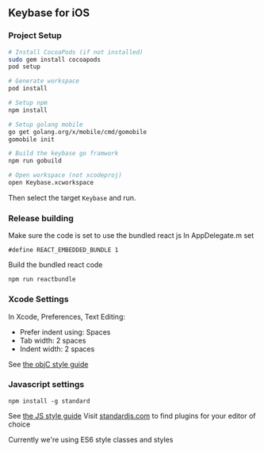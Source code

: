 ## Keybase for iOS

### Project Setup

```sh
# Install CocoaPods (if not installed)
sudo gem install cocoapods
pod setup

# Generate workspace
pod install

# Setup npm
npm install

# Setup golang mobile
go get golang.org/x/mobile/cmd/gomobile
gomobile init

# Build the keybase go framwork
npm run gobuild

# Open workspace (not xcodeproj)
open Keybase.xcworkspace
```

Then select the target ```Keybase``` and run.

### Release building

Make sure the code is set to use the bundled react js
In AppDelegate.m set


```
#define REACT_EMBEDDED_BUNDLE 1
```

Build the bundled react code
```
npm run reactbundle
```

### Xcode Settings

In Xcode, Preferences, Text Editing:

* Prefer indent using: Spaces
* Tab width: 2 spaces
* Indent width: 2 spaces

See [the objC style guide](../osx/STYLEGUIDE.md)

### Javascript settings

```
npm install -g standard
```

See [the JS style guide](standardjs.com)
Visit [standardjs.com](http://standardjs.com/#text-editor-plugins) to find plugins for your editor of choice

Currently we're using ES6 style classes and styles
